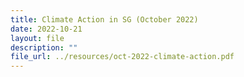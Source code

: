 ```yaml
---
title: Climate Action in SG (October 2022)
date: 2022-10-21
layout: file
description: ""
file_url: ../resources/oct-2022-climate-action.pdf
---
```

